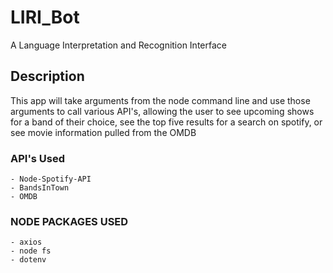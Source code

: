 # LIRI_Bot
A Language Interpretation and Recognition Interface

## Description
This app will take arguments from the node command line and use those arguments to call various API's, allowing the user to see upcoming shows for a band of their choice, see the top five results for a search on spotify, or see movie information pulled from the OMDB

### API's Used
    - Node-Spotify-API
    - BandsInTown   
    - OMDB

### NODE PACKAGES USED
    - axios
    - node fs
    - dotenv





